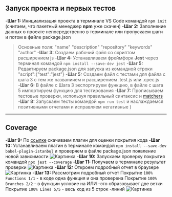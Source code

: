 ## Запуск проекта и первых тестов
-**Шаг 1:** Инициализация проекта в терминале VS Code командой ```npm init``` (считаем, что пакетный менеджер **npm** уже скачен)
-**Шаг 2:** Заполнение данных о проекте непосредственно в терминале или пропускаем шаги и потом в файле package.json
>Основные поля:
>"name"
>"description"
>"repository"
>"keywords"
>"author"
-**Шаг 3:** Создаем рабочий файл со скриптом раcширением js
-**Шаг 4:** Устанавливаем фреймфорк **Jest** через терминал командой ```npm install --save-dev jest```
-**Шаг 5:** Редактируем package.json для запуска из командной строки "script":{"test":"jest"}
-**Шаг 5:** Создаем файл с тестами для файла с шага 3 с тем же названиием и расширением .test.js или .cpec.js
-**Шаг 6:** В файле с Шага 3 экспортируем функцию, в файле с шага 5 импортируем функцию для тестирования
-**Шаг 7:** Прописываем тестовые проверки, используя правильный синтаксис и [matchers](https://jestjs.io/docs/using-matchers)
-**Шаг 8:** Запускаем тесты командой ```npm run test``` и наслаждаемся позитивными отчетами и исправляем негативные )
---
## Coverage
-**Шаг 9:** По [ссылке](https://www.npmjs.com/package/babel-plugin-istanbul) скачиваем плагин для оценки покрытия кода
-**Шаг 10:** Устанавливаем плагин в терминале командой ```npm install --save-dev babel-plugin-istanbul``` и проверяем в файле package.json появление новой зависимости ![Картинка]([url=https://postimg.cc/23T823y2][img]https://i.postimg.cc/23T823y2/2022-11-11-7.png[/img][/url])
-**Шаг 10:** Запускаем проверку покрытия командой ```npx jest --coverage```
-**Шаг 11:** Получаем в терминале результат проверки
![Картинка]([url=https://postimg.cc/TK5dd994][img]https://i.postimg.cc/TK5dd994/2022-11-10-4.png[/img][/url])
-**Шаг 12:** Откроем подробный отчет в браузере
![Картинка]([url=https://postimg.cc/bsJYM828][img]https://i.postimg.cc/bsJYM828/2022-11-11-4.png[/img][/url])
-**Шаг 13:** Рассмотрим подробный отчет 
Покрытие ```100% Functions 1/1``` - в коде одна функция и она проверена
Покрытие ```100% Branches 2/2``` - в функции условие на ИЛИ -это образовывает две ветки
Покрытие ```100% Lines 5/5``` - весь код из 5 строк -линий 
![Картинка]([url=https://postimg.cc/N5zGvV1X][img]https://i.postimg.cc/N5zGvV1X/2022-11-11-2.png[/img][/url])
